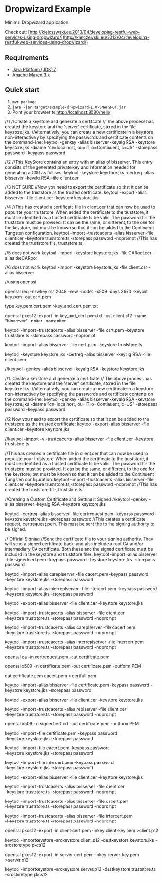 Dropwizard Example
==================

Minimal Dropwizard application

Check out: [http://kielczewski.eu/2013/04/developing-restful-web-services-using-dropwizard/](http://kielczewski.eu/2013/04/developing-restful-web-services-using-dropwizard/)

Requirements
------------
* [Java Platform (JDK) 7](http://www.oracle.com/technetwork/java/javase/downloads/index.html)
* [Apache Maven 3.x](http://maven.apache.org/)

Quick start
-----------
1. `mvn package`
2. `java -jar target/example-dropwizard-1.0-SNAPSHOT.jar`
3. Point your browser to [http://localhost:8080/hello](http://localhost:8080/hello)




//1
//Create a keystore and generate a certifcate
// The above process has created the keystore and the 'server' certificate, stored in the file keystore.jks.
//Alternatively, you can create a new certificate in a keystore non-interactively by specifying the passwords and certificate contents on the command-line:
keytool -genkey -alias bisserver -keyalg RSA -keystore keystore.jks -dname "cn=localhost, ou=IT, o=Continuent, c=US" -storepass password -keypass password

//2
//This KeyStore contains an entry with an alias of bisserver. This entry consists of the generated private key and information needed for generating a CSR as follows:
keytool -keystore keystore.jks -certreq -alias bisserver -keyalg RSA -file client.cer

//3 NOT SURE
//Now you need to export the certificate so that it can be added to the truststore as the trusted certificate:
keytool -export -alias bisserver -file client.cer -keystore keystore.jks


//4
//This has created a certificate file in client.cer that can now be used to populate your truststore. When added the certificate to the truststore, it must be identified as a trusted certificate to be valid. The password for the truststore must be provided. It can be the same, or different, to the one for the keystore, but must be known so that it can be added to the Continuent Tungsten configuration.
keytool -import -trustcacerts -alias bisserver -file client.cer -keystore truststore.ts -storepass password -noprompt
//This has created the truststore file, truststore.ts.

//5 does not work
keytool -import -keystore keystore.jks -file CARoot.cer -alias theCARoot

//6 does not work
keytool -import -keystore keystore.jks -file client.cer -alias bisserver


//using openssl

openssl req -newkey rsa:2048 -new -nodes -x509 -days 3650 -keyout key.pem -out cert.pem

type key.pem cert.pem >key_and_cert.pem.txt

openssl pkcs12 -export -in key_and_cert.pem.txt -out client.p12 -name "bisserver"  -noiter -nomaciter

keytool -import -trustcacerts -alias bisserver -file cert.pem -keystore truststore.ts -storepass password -noprompt

keytool -import -alias bisserver -file cert.pem -keystore truststore.ts

keytool -keystore keystore.jks -certreq -alias bisserver -keyalg RSA -file client.pem


//keytool -genkey -alias bisserver -keyalg RSA -keystore keystore.jks

//1. Create a keystore and generate a certifcate
// The above process has created the keystore and the 'server' certificate, stored in the file keystore.jks.
//Alternatively, you can create a new certificate in a keystore non-interactively by specifying the passwords and certificate contents on the command-line:
keytool -genkey -alias bisserver -keyalg RSA -keystore keystore.jks -dname "cn=localhost, ou=IT, o=Continuent, c=US" -storepass password -keypass password

//2 Now you need to export the certificate so that it can be added to the truststore as the trusted certificate:
keytool -export -alias bisserver -file client.cer -keystore keystore.jks

//keytool -import -v -trustcacerts -alias bisserver -file client.cer -keystore truststore.ts

//This has created a certificate file in client.cer that can now be used to populate your truststore. When added the certificate to the truststore, it must be identified as a trusted certificate to be valid. The password for the truststore must be provided. It can be the same, or different, to the one for the keystore, but must be known so that it can be added to the Continuent Tungsten configuration.
keytool -import -trustcacerts -alias bisserver -file client.cer -keystore truststore.ts -storepass password -noprompt
//This has created the truststore file, truststore.ts.

//Creating a Custom Certificate and Getting it Signed
//keytool -genkey -alias bisserver -keyalg RSA -keystore keystore.jks

keytool -certreq -alias bisserver -file certrequest.pem -keypass  password -keystore keystore.jks -storepass password
//This creates a certificate request, certrequest.pem. This must be sent the to the signing authority to be signed.

// Official Signing
//Send the certificate file to your signing authority. They will send a signed certificate back, and also include a root CA and/or intermediary CA certificate. Both these and the signed certificate must be included in the keystore and truststore files.
keytool -import -alias bisserver -file signedcert.pem -keypass password -keystore keystore.jks -storepass password

keytool -import -alias careplserver -file cacert.pem -keypass password \
    -keystore keystore.jks -storepass password

keytool -import -alias interreplserver -file intercert.pem -keypass password \
    -keystore keystore.jks -storepass password

keytool -export -alias bisserver -file client.cer -keystore keystore.jks

keytool -import -trustcacerts -alias bisserver -file client.cer \
    -keystore truststore.ts -storepass password -noprompt

keytool -import -trustcacerts -alias careplserver -file cacert.pem \
    -keystore truststore.ts -storepass password -noprompt

keytool -import -trustcacerts -alias interreplserver -file intercert.pem \
    -keystore truststore.ts -storepass password -noprompt

openssl ca -in certrequest.pem -out certificate.pem

openssl x509 -in certificate.pem -out certificate.pem -outform PEM

cat certificate.pem cacert.pem > certfull.pem

keytool -import -alias bisserver -file certificate.pem -keypass password -keystore keystore.jks -storepass password

keytool -export -alias bisserver -file client.cer -keystore keystore.jks

keytool -import -trustcacerts -alias replserver -file client.cer \
    -keystore truststore.ts -storepass password -noprompt

openssl x509 -in signedcert.crt -out certificate.pem -outform PEM

keytool -import -file certificate.pem -keypass password \
    -keystore keystore.jks -storepass password

keytool -import -file cacert.pem -keypass password \
    -keystore keystore.jks -storepass password

keytool -import -file intercert.pem -keypass password \
    -keystore keystore.jks -storepass password

keytool -export -alias bisserver -file client.cer -keystore keystore.jks

keytool -import -trustcacerts -alias bisserver -file client.cer \
    -keystore truststore.ts -storepass password -noprompt

keytool -import -trustcacerts -alias bisserver -file cacert.pem \
    -keystore truststore.ts -storepass password -noprompt

keytool -import -trustcacerts -alias bisserver -file intercert.pem \
    -keystore truststore.ts -storepass password -noprompt

openssl pkcs12 -export -in client-cert.pem -inkey client-key.pem >client.p12

keytool -importkeystore -srckeystore client.p12 -destkeystore keystore.jks -srcstoretype pkcs12

openssl pkcs12 -export -in server-cert.pem -inkey server-key.pem >server.p12

keytool -importkeystore -srckeystore server.p12 -destkeystore truststore.ts -srcstoretype pkcs12



